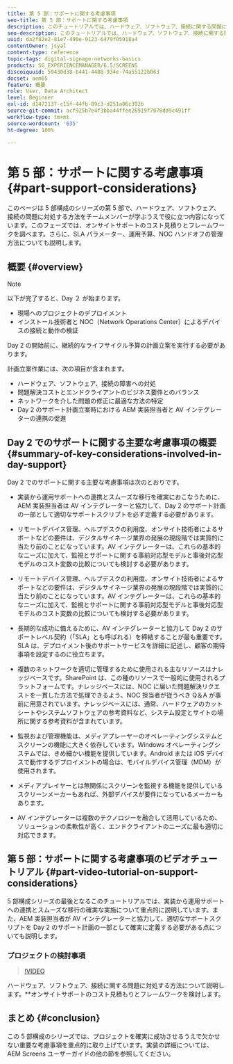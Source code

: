 ```yaml
---
title: 第 5 部：サポートに関する考慮事項
seo-title: 第 5 部：サポートに関する考慮事項
description: このチュートリアルでは、ハードウェア、ソフトウェア、接続に関する問題に対処する方法について説明します。オンサイトサポートのコスト見積もりとフレームワークを検討します。さらに、SLA パラメーター、運用予算、NOC ハンドオフの管理方法についても説明します。
seo-description: このチュートリアルでは、ハードウェア、ソフトウェア、接続に関する問題に対処する方法について説明します。オンサイトサポートのコスト見積もりとフレームワークを検討します。さらに、SLA パラメーター、運用予算、NOC ハンドオフの管理方法についても説明します。
uuid: da2f82e2-81e7-490e-9123-6479f05918a4
contentOwner: jsyal
content-type: reference
topic-tags: digital-signage-networks-basics
products: SG_EXPERIENCEMANAGER/6.5/SCREENS
discoiquuid: 59430d38-b441-4488-934e-74a55122b063
docset: aem65
feature: 概要
role: User, Data Architect
level: Beginner
exl-id: d1472137-c15f-44fb-89c3-d251a06c392b
source-git-commit: acf925b7e4f3bba44ffee26919f7078dd9c491ff
workflow-type: tm+mt
source-wordcount: '635'
ht-degree: 100%

---
```


# 第 5 部：サポートに関する考慮事項 {#part-support-considerations}

このページは 5 部構成のシリーズの第 5 部で、ハードウェア、ソフトウェア、接続の問題に対処する方法をチームメンバーが学ぶうえで役に立つ内容になっています。このフェーズでは、オンサイトサポートのコスト見積りとフレームワークを調べます。さらに、SLA パラメーター、運用予算、NOC ハンドオフの管理方法についても説明します。

## 概要 {#overview}

>[!NOTE]
>
>以下が完了すると、Day ２ が始まります。
>
>* 現場へのプロジェクトのデプロイメント
>* インストール技術者と NOC（Network Operations Center）によるデバイスの接続と動作の検証
>
>Day 2 の開始前に、継続的なライフサイクル予算の計画立案を実行する必要があります。

計画立案作業には、次の項目が含まれます。

* ハードウェア、ソフトウェア、接続の障害への対処
* 問題解決コストとエンドクライアントのビジネス要件とのバランス
* ネットワークを介した問題の修正に最適な方法の特定
* Day 2 のサポート計画立案時における AEM 実装担当者と AV インテグレーターの連携の促進

## Day 2 でのサポートに関する主要な考慮事項の概要 {#summary-of-key-considerations-involved-in-day-support}

Day 2 でのサポートに関する主要な考慮事項は次のとおりです。

* 実装から運用サポートへの連携とスムーズな移行を確実におこなうために、AEM 実装担当者は AV インテグレーターと協力して、Day 2 のサポート計画の一部として適切なサポートスクリプトを必ず定義する必要があります。
* リモートデバイス管理、ヘルプデスクの利用度、オンサイト技術者によるサポートなどの要件は、デジタルサイネージ業界の発展の現段階では実質的に当たり前のことになっています。AV インテグレーターは、これらの基本的なニーズに加えて、監視とサポートに関する事前対応型モデルと事後対応型モデルのコスト変数の比較についても検討する必要があります。

* リモートデバイス管理、ヘルプデスクの利用度、オンサイト技術者によるサポートなどの要件は、デジタルサイネージ業界の発展の現段階では実質的に当たり前のことになっています。AV インテグレーターは、これらの基本的なニーズに加えて、監視とサポートに関する事前対応型モデルと事後対応型モデルのコスト変数の比較についても検討する必要があります。
* 長期的な成功に備えるために、AV インテグレーターと協力して Day 2 のサポートレベル契約（「SLA」とも呼ばれる）を締結することが最も重要です。SLA は、デプロイメント後のサポートサービスを詳細に記述し、顧客の期待事項を設定するのに役立ちます。
* 複数のネットワークを適切に管理するために使用される主なリソースはナレッジベースです。SharePoint は、この種のリソースで一般的に使用されるプラットフォームです。ナレッジベースには、NOC に届いた問題解決リクエストを一貫した方法で処理できるよう、NOC 担当者が従うべき Q＆A が事前に用意されています。ナレッジベースには、通常、ハードウェアのカットシートやシステムソフトウェアの参考資料など、システム設定とサイトの場所に関する参考資料が含まれています。
* 監視および管理機能は、メディアプレーヤーのオペレーティングシステムとスクリーンの機能に大きく依存しています。Windows オペレーティングシステムでは、きめ細かい機能を提供しています。Android または iOS デバイスで動作するデプロイメントの場合は、モバイルデバイス管理（MDM）が使用されます。
* メディアプレイヤーとは無関係にスクリーンを監視する機能を提供しているスクリーンメーカーもあれば、外部デバイスが要件になっているメーカーもあります。
* AV インテグレーターは複数のテクノロジーを融合して活用しているため、ソリューションの柔軟性が高く、エンドクライアントのニーズに最も適切に対応できます。

## 第 5 部：サポートに関する考慮事項のビデオチュートリアル {#part-video-tutorial-on-support-considerations}

5 部構成シリーズの最後となるこのチュートリアルでは、実装から運用サポートへの連携とスムーズな移行の確実な実施について重点的に説明しています。また、AEM 実装担当者が AV インテグレーターと協力して、適切なサポートスクリプトを Day 2 のサポート計画の一部として確実に定義する必要がある点についても説明します。

### プロジェクトの検討事項

>[!VIDEO](https://video.tv.adobe.com/v/28383)

ハードウェア、ソフトウェア、接続に関する問題に対処する方法について説明します。**&#x200B;オンサイトサポートのコスト見積もりとフレームワークを検討します。

## まとめ {#conclusion}

この 5 部構成のシリーズでは、プロジェクトを確実に成功させるうえで欠かせない重要な考慮事項を重点的に取り上げています。実装の詳細については、AEM Screens ユーザーガイドの他の節を参照してください。
